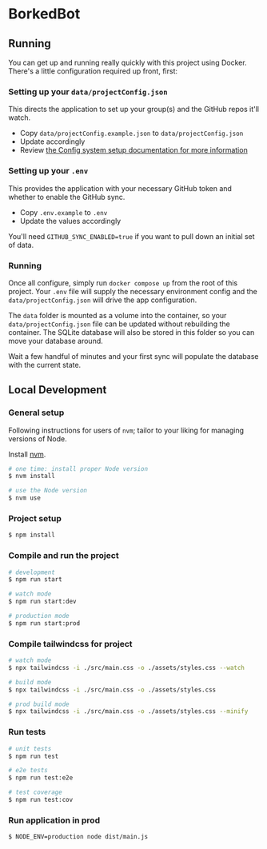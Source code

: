 # BorkedBot

## Running

You can get up and running really quickly with this project using Docker. There's a little configuration required up front, first:

### Setting up your `data/projectConfig.json`

This directs the application to set up your group(s) and the GitHub repos it'll watch.

* Copy `data/projectConfig.example.json` to `data/projectConfig.json`
* Update accordingly
* Review [the Config system setup documentation for more information](src/config/README.md)

### Setting up your `.env`

This provides the application with your necessary GitHub token and whether to enable the GitHub sync.

* Copy `.env.example` to `.env`
* Update the values accordingly

You'll need `GITHUB_SYNC_ENABLED=true` if you want to pull down an initial set of data.

### Running

Once all configure, simply run `docker compose up` from the root of this project. Your `.env` file will supply the necessary environment config and the `data/projectConfig.json` will drive the app configuration.

The `data` folder is mounted as a volume into the container, so your `data/projectConfig.json` file can be updated without rebuilding the container. The SQLite database will also be stored in this folder so you can move your database around.

Wait a few handful of minutes and your first sync will populate the database with the current state.

## Local Development

### General setup

Following instructions for users of `nvm`; tailor to your liking for managing versions of Node.

Install [nvm](https://github.com/nvm-sh/nvm).

```bash
# one time: install proper Node version
$ nvm install

# use the Node version
$ nvm use
```

### Project setup

```bash
$ npm install
```

### Compile and run the project

```bash
# development
$ npm run start

# watch mode
$ npm run start:dev

# production mode
$ npm run start:prod
```

### Compile tailwindcss for project

```bash
# watch mode
$ npx tailwindcss -i ./src/main.css -o ./assets/styles.css --watch

# build mode
$ npx tailwindcss -i ./src/main.css -o ./assets/styles.css

# prod build mode
$ npx tailwindcss -i ./src/main.css -o ./assets/styles.css --minify
```

### Run tests

```bash
# unit tests
$ npm run test

# e2e tests
$ npm run test:e2e

# test coverage
$ npm run test:cov
```

### Run application in prod

```bash
$ NODE_ENV=production node dist/main.js